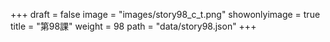 +++
draft = false 
image = "images/story98_c_t.png" 
showonlyimage = true 
title = "第98課" 
weight = 98 
path = "data/story98.json" 
+++
